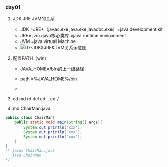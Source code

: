 ### day01

1. JDK JRE JVM的关系
   + JDK =JRE+（javac.exe java.exe javadoc.exe）=java development kit
   + JRE= jvm+java核心类库 =java runtime environment
   + JVM =java virtual Machine
   + ![07-JDK&JRE&JVM关系示意图](C:%5CUsers%5C77122%5CDesktop%5C%E5%8F%82%E8%80%83%5C07-JDK&JRE&JVM%E5%85%B3%E7%B3%BB%E7%A4%BA%E6%84%8F%E5%9B%BE.png)

2. 配置PATH（win）

   + JAVA_HOME=/bin的上一级路径

   + path =%JAVA_HOME%/bin
   + 

3. cd md rd del cd .. cd / 
4. md ChairMan.java

```java
public class ChairMan{
    public static void main(String[] args){
        System.out.println("xxx");
        System.out.println("xxx");
        System.out.println("xxx");
    }
}
/* javac ChairMan.java
   java ChairMan
*/
```

 